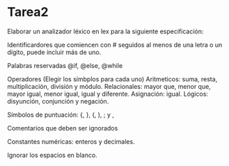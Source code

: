 # Tarea2
Elaborar un analizador léxico en lex para la siguiente especificación:

Identificardores que comiencen con # seguidos al menos de una letra o un dígito, puede incluir más de uno.

Palabras reservadas @if, @else, @while

Operadores (Elegir los símbplos para cada uno)
  Aritmeticos: suma, resta, multiplicación, división y módulo.
  Relacionales: mayor que, menor que, mayor igual, menor igual, igual y diferente.
  Asignación: igual.
  Lógicos: disyunción, conjunción y negación.

Símbolos de puntuación: {, }, (, ), ; y ,

Comentarios que deben ser ignorados

Constantes numéricas: enteros y decimales.

Ignorar los espacios en blanco.
